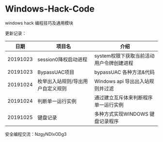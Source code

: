 # Windows-Hack-Code
 windows hack 编程技巧及通用模块

 更新记录：

日期 | 项目名 |  介绍  
-|-|-
20191023 | session0降权启动进程  | system权限下获取当前活动用户令牌创建进程 |
20191023 | BypassUAC项目 | bypassUAC 各种方法&代码 |
20191024 | 枚举出入站规则/导出用户自定义规则 | Windows api 导出出入站规则并过滤 |
20191024 | 判断单一运行实例 | 通过建立互斥体来判断程序单一运行实例 |
20191025 | 键盘记录 | 多种方式实现WINDOWS 键盘记录程序 |

安全编程交流：NzgyNDIxODg3